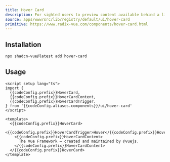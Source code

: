 ```yaml
---
title: Hover Card
description: For sighted users to preview content available behind a link.
source: apps/www/src/lib/registry/default/ui/hover-card 
primitive: https://www.radix-vue.com/components/hover-card.html
---
```


<script setup>
import { useConfigStore } from '@/stores/config'

const { codeConfig } = useConfigStore()
</script>


<ComponentPreview name="HoverCardDemo" /> 

## Installation

```bash
npx shadcn-vue@latest add hover-card
``` 
## Usage

```vue-vue
<script setup lang="ts">
import {
  {{codeConfig.prefix}}HoverCard,
  {{codeConfig.prefix}}HoverCardContent,
  {{codeConfig.prefix}}HoverCardTrigger,
} from '{{codeConfig.aliases.components}}/ui/hover-card'
</script>

<template>
  <{{codeConfig.prefix}}HoverCard>
    <{{codeConfig.prefix}}HoverCardTrigger>Hover</{{codeConfig.prefix}}HoverCardTrigger>
    <{{codeConfig.prefix}}HoverCardContent>
      The Vue Framework – created and maintained by @vuejs.
    </{{codeConfig.prefix}}HoverCardContent>
  </{{codeConfig.prefix}}HoverCard>
</template>
```
